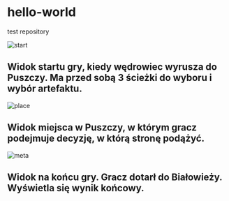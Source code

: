 # hello-world
test repository

![start](https://user-images.githubusercontent.com/30212683/29582864-8f771f18-877e-11e7-8f33-d10152ef5d35.JPG)

## Widok startu gry, kiedy wędrowiec wyrusza do Puszczy. Ma przed sobą 3 ścieżki do wyboru i wybór artefaktu.

![place](https://user-images.githubusercontent.com/30212683/29582875-96cc64da-877e-11e7-9f98-6600916b47c7.JPG)

## Widok miejsca w Puszczy, w którym gracz podejmuje decyzję, w którą stronę podążyć.

![meta](https://user-images.githubusercontent.com/30212683/29582883-9e38a508-877e-11e7-9382-a6127c40d776.JPG)

## Widok na końcu gry. Gracz dotarł do Białowieży. Wyświetla się wynik końcowy.
